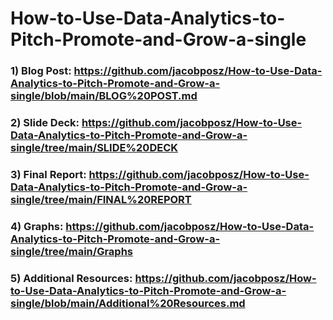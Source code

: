 # How-to-Use-Data-Analytics-to-Pitch-Promote-and-Grow-a-single

### 1) Blog Post: https://github.com/jacobposz/How-to-Use-Data-Analytics-to-Pitch-Promote-and-Grow-a-single/blob/main/BLOG%20POST.md

### 2) Slide Deck: https://github.com/jacobposz/How-to-Use-Data-Analytics-to-Pitch-Promote-and-Grow-a-single/tree/main/SLIDE%20DECK

### 3) Final Report: https://github.com/jacobposz/How-to-Use-Data-Analytics-to-Pitch-Promote-and-Grow-a-single/tree/main/FINAL%20REPORT

### 4) Graphs: https://github.com/jacobposz/How-to-Use-Data-Analytics-to-Pitch-Promote-and-Grow-a-single/tree/main/Graphs

### 5) Additional Resources: https://github.com/jacobposz/How-to-Use-Data-Analytics-to-Pitch-Promote-and-Grow-a-single/blob/main/Additional%20Resources.md
